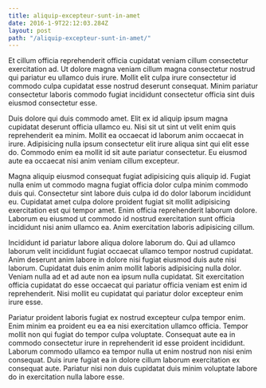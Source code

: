 ```yaml
---
title: aliquip-excepteur-sunt-in-amet
date: 2016-1-9T22:12:03.284Z
layout: post
path: "/aliquip-excepteur-sunt-in-amet/"
---
```


Et cillum officia reprehenderit officia cupidatat veniam cillum consectetur exercitation ad. Ut dolore magna veniam cillum magna consectetur nostrud qui pariatur eu ullamco duis irure. Mollit elit culpa irure consectetur id commodo culpa cupidatat esse nostrud deserunt consequat. Minim pariatur consectetur laboris commodo fugiat incididunt consectetur officia sint duis eiusmod consectetur esse.

Duis dolore qui duis commodo amet. Elit ex id aliquip ipsum magna cupidatat deserunt officia ullamco eu. Nisi sit ut sint ut velit enim quis reprehenderit ea minim. Mollit ea occaecat id laborum anim occaecat in irure. Adipisicing nulla ipsum consectetur elit irure aliqua sint qui elit esse do. Commodo enim ea mollit id sit aute pariatur consectetur. Eu eiusmod aute ea occaecat nisi anim veniam cillum excepteur.

Magna aliquip eiusmod consequat fugiat adipisicing quis aliquip id. Fugiat nulla enim ut commodo magna fugiat officia dolor culpa minim commodo duis qui. Consectetur sint labore duis culpa id do dolor laborum incididunt eu. Cupidatat amet culpa dolore proident fugiat sit mollit adipisicing exercitation est qui tempor amet. Enim officia reprehenderit laborum dolore. Laborum eu eiusmod ut commodo id nostrud exercitation sunt officia incididunt nisi anim ullamco ea. Anim exercitation laboris adipisicing cillum.

Incididunt id pariatur labore aliqua dolore laborum do. Qui ad ullamco laborum velit incididunt fugiat occaecat ullamco tempor nostrud cupidatat. Anim deserunt anim labore in dolore nisi fugiat eiusmod duis aute nisi laborum. Cupidatat duis enim anim mollit laboris adipisicing nulla dolor. Veniam nulla ad et ad aute non ea ipsum nulla cupidatat. Sit exercitation officia cupidatat do esse occaecat qui pariatur officia veniam est enim id reprehenderit. Nisi mollit eu cupidatat qui pariatur dolor excepteur enim irure esse.

Pariatur proident laboris fugiat ex nostrud excepteur culpa tempor enim. Enim minim ea proident eu ea ea nisi exercitation ullamco officia. Tempor mollit non qui fugiat do tempor culpa voluptate. Consequat aute ea in commodo consectetur irure in reprehenderit id esse proident incididunt. Laborum commodo ullamco ea tempor nulla ut enim nostrud non nisi enim consequat. Duis irure fugiat ea in dolore cillum laborum exercitation ex consequat aute. Pariatur nisi non duis cupidatat duis minim voluptate labore do in exercitation nulla labore esse.